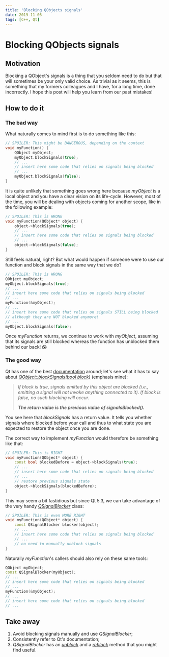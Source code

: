 ```yaml
---
title: 'Blocking QObjects signals'
date: 2019-11-05
tags: [C++, Qt]
---
```

# Blocking QObjects signals

## Motivation

Blocking a QObject's signals is a thing that you seldom need to do but that will sometimes be your only valid choice. As trivial as it seems, this is something that my formers colleagues and I have, for a long time, done incorrectly. I hope this post will help you learn from our past mistakes!

## How to do it

### The bad way

What naturally comes to mind first is to do something like this:

```cpp
// SPOILER: This might be DANGEROUS, depending on the context
void myFunction() {
    QObject myObject;
    myObject.blockSignals(true);
    // ...
    // insert here some code that relies on signals being blocked
    // ...
    myObject.blockSignals(false);
}
```

It is quite unlikely that something goes wrong here because _myObject_ is a local object and you have a clear vision on its life-cycle. However, most of the time, you will be dealing with objects coming for another scope, like in the following example:

```cpp
// SPOILER: This is WRONG
void myFunction(QObject* object) {
    object->blockSignals(true);
    // ...
    // insert here some code that relies on signals being blocked
    // ...
    object->blockSignals(false);
}
```

Still feels natural, right? But what would happen if someone were to use our function and block signals in the same way that we do?

```cpp
// SPOILER: This is WRONG
QObject myObject;
myObject.blockSignals(true);
// ...
// insert here some code that relies on signals being blocked
// ...
myFunction(&myObject);
// ...
// insert here some code that relies on signals STILL being blocked
// although they are NOT blocked anymore!
// ...
myObject.blockSignals(false);
```

Once _myFunction_ returns, we continue to work with _myObject_, assuming that its signals are still blocked whereas the function has unblocked them behind our back! 😱

### The good way

Qt has one of the best [documentation](https://doc.qt.io/qt-5/reference-overview.html#) around; let's see what it has to say about [_QObject::blockSignals(bool block)_](https://doc.qt.io/qt-5/qobject.html#blockSignals) (emphasis mine):

> _If block is true, signals emitted by this object are blocked (i.e., emitting a signal will not invoke anything connected to it). If block is false, no such blocking will occur._
>
> **_The return value is the previous value of signalsBlocked()._**

You see here that _blockSignals_ has a return value. It tells you whether signals where blocked before your call and thus to what state you are expected to restore the object once you are done.

The correct way to implement _myFunction_ would therefore be something like that:

```cpp
// SPOILER: This is RIGHT
void myFunction(QObject* object) {
    const bool blockedBefore = object->blockSignals(true);
    // ...
    // insert here some code that relies on signals being blocked
    // ...
    // restore previous signals state
    object->blockSignals(blockedBefore);
}
```

This may seem a bit fastidious but since Qt 5.3, we can take advantage of the very handy [_QSignalBlocker_](https://doc.qt.io/qt-5/qsignalblocker.html) class:

```cpp
// SPOILER: This is even MORE RIGHT
void myFunction(QObject* object) {
    const QSignalBlocker blocker(object);
    // ...
    // insert here some code that relies on signals being blocked
    // ...
    // no need to manually unblock signals
}
```

Naturally _myFunction_'s callers should also rely on these same tools:

```cpp
QObject myObject;
const QSignalBlocker(myObject);
// ...
// insert here some code that relies on signals being blocked
// ...
myFunction(&myObject);
// ...
// insert here some code that relies on signals being blocked
// ...
```

## Take away

1. Avoid blocking signals manually and use _QSignalBlocker_;
2. Consistently refer to Qt's documentation;
3. _QSignalBlocker_ has an [_unblock_](https://doc.qt.io/qt-5/qsignalblocker.html#unblock) and a [_reblock_](https://doc.qt.io/qt-5/qsignalblocker.html#reblock) method that you might find useful.
